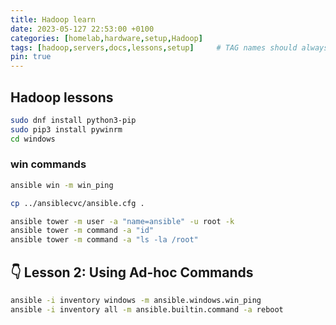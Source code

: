```yaml
---
title: Hadoop learn
date: 2023-05-127 22:53:00 +0100
categories: [homelab,hardware,setup,Hadoop]
tags: [hadoop,servers,docs,lessons,setup]     # TAG names should always be lowercase
pin: true
---
```


## Hadoop lessons

```bash
sudo dnf install python3-pip
sudo pip3 install pywinrm
cd windows
```

### win commands

```bash
ansible win -m win_ping

cp ../ansiblecvc/ansible.cfg .

ansible tower -m user -a "name=ansible" -u root -k
ansible tower -m command -a "id"
ansible tower -m command -a "ls -la /root"
```

## 👇 Lesson 2: Using Ad-hoc Commands

```bash
ansible -i inventory windows -m ansible.windows.win_ping
ansible -i inventory all -m ansible.builtin.command -a reboot
```
